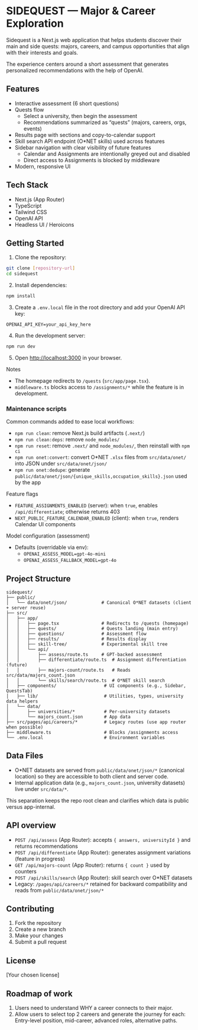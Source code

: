 # SIDEQUEST — Major & Career Exploration

Sidequest is a Next.js web application that helps students discover their main and side quests: majors, careers, and campus opportunities that align with their interests and goals.

The experience centers around a short assessment that generates personalized recommendations with the help of OpenAI.

## Features

- Interactive assessment (6 short questions)
- Quests flow
  - Select a university, then begin the assessment
  - Recommendations summarized as “quests” (majors, careers, orgs, events)
- Results page with sections and copy-to-calendar support
- Skill search API endpoint (O*NET skills) used across features
- Sidebar navigation with clear visibility of future features
  - Calendar and Assignments are intentionally greyed out and disabled
  - Direct access to Assignments is blocked by middleware
- Modern, responsive UI

## Tech Stack

- Next.js (App Router)
- TypeScript
- Tailwind CSS
- OpenAI API
- Headless UI / Heroicons

## Getting Started

1. Clone the repository:
```bash
git clone [repository-url]
cd sidequest
```

2. Install dependencies:
```bash
npm install
```

3. Create a `.env.local` file in the root directory and add your OpenAI API key:
```
OPENAI_API_KEY=your_api_key_here
```

4. Run the development server:
```bash
npm run dev
```

5. Open [http://localhost:3000](http://localhost:3000) in your browser.

Notes
- The homepage redirects to `/quests` (`src/app/page.tsx`).
- `middleware.ts` blocks access to `/assignments/*` while the feature is in development.

### Maintenance scripts

Common commands added to ease local workflows:

- `npm run clean`: remove Next.js build artifacts (`.next/`)
- `npm run clean:deps`: remove `node_modules/`
- `npm run reset`: remove `.next/` and `node_modules/`, then reinstall with `npm ci`
- `npm run onet:convert`: convert O*NET `.xlsx` files from `src/data/onet/` into JSON under `src/data/onet/json/`
- `npm run onet:dedupe`: generate `public/data/onet/json/{unique_skills,occupation_skills}.json` used by the app

Feature flags
- `FEATURE_ASSIGNMENTS_ENABLED` (server): when `true`, enables `/api/differentiate`; otherwise returns 403
- `NEXT_PUBLIC_FEATURE_CALENDAR_ENABLED` (client): when `true`, renders Calendar UI components

Model configuration (assessment)
- Defaults (overridable via env):
  - `OPENAI_ASSESS_MODEL=gpt-4o-mini`
  - `OPENAI_ASSESS_FALLBACK_MODEL=gpt-4o`

## Project Structure

```
sidequest/
├── public/
│   └── data/onet/json/             # Canonical O*NET datasets (client + server reuse)
├── src/
│   ├── app/
│   │   ├── page.tsx                # Redirects to /quests (homepage)
│   │   ├── quests/                 # Quests landing (main entry)
│   │   ├── questions/              # Assessment flow
│   │   ├── results/                # Results display
│   │   ├── skill-tree/             # Experimental skill tree
│   │   └── api/
│   │       ├── assess/route.ts     # GPT-backed assessment
│   │       ├── differentiate/route.ts  # Assignment differentiation (future)
│   │       ├── majors-count/route.ts   # Reads src/data/majors_count.json
│   │       └── skills/search/route.ts  # O*NET skill search
│   ├── components/                  # UI components (e.g., Sidebar, QuestsTab)
│   ├── lib/                         # Utilities, types, university data helpers
│   └── data/
│       ├── universities/*           # Per-university datasets
│       └── majors_count.json        # App data
├── src/pages/api/careers/*          # Legacy routes (use app router when possible)
├── middleware.ts                    # Blocks /assignments access
└── .env.local                       # Environment variables
```

## Data Files

- O*NET datasets are served from `public/data/onet/json/*` (canonical location) so they are accessible to both client and server code.
- Internal application data (e.g., `majors_count.json`, university datasets) live under `src/data/*`.

This separation keeps the repo root clean and clarifies which data is public versus app-internal.

## API overview

- `POST /api/assess` (App Router): accepts `{ answers, universityId }` and returns recommendations
- `POST /api/differentiate` (App Router): generates assignment variations (feature in progress)
- `GET /api/majors-count` (App Router): returns `{ count }` used by counters
- `POST /api/skills/search` (App Router): skill search over O*NET datasets
- Legacy: `/pages/api/careers/*` retained for backward compatibility and reads from `public/data/onet/json/*`

## Contributing

1. Fork the repository
2. Create a new branch
3. Make your changes
4. Submit a pull request

## License

[Your chosen license]

## Roadmap of work
1. Users need to understand WHY a career connects to their major.
2. Allow users to select top 2 careers and generate the journey for each: Entry-level position, mid-career, advanced roles, alternative paths.